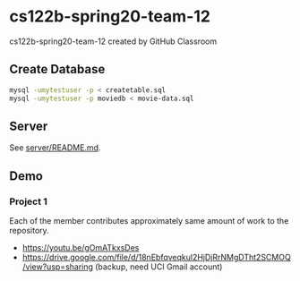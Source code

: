 # cs122b-spring20-team-12

cs122b-spring20-team-12 created by GitHub Classroom

## Create Database

```bash
mysql -umytestuser -p < createtable.sql
mysql -umytestuser -p moviedb < movie-data.sql
```

## Server

See [server/README.md](./server/README.md).

## Demo

### Project 1

Each of the member contributes approximately same amount of work to the repository.

- https://youtu.be/gOmATkxsDes
- https://drive.google.com/file/d/18nEbfqveqkul2HjDjRrNMgDTht2SCMOQ/view?usp=sharing (backup, need UCI Gmail account)
